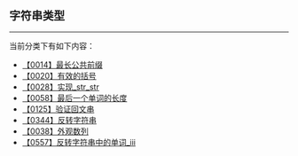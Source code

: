 <div style="font-size: 20px; margin-bottom: 15px; font-weight: bold;">字符串类型</div>
<hr style="height: 1px; margin: 1em 0px;" />

当前分类下有如下内容：

* [【0014】最长公共前缀](/tools/tpl/【0014】最长公共前缀.md)
* [【0020】有效的括号](/tools/tpl/【0020】有效的括号.md)
* [【0028】实现_str_str](/tools/tpl/【0028】实现_str_str.md)
* [【0058】最后一个单词的长度](/tools/tpl/【0058】最后一个单词的长度.md)
* [【0125】验证回文串](/tools/tpl/【0125】验证回文串.md)
* [【0344】反转字符串](/tools/tpl/【0344】反转字符串.md)
* [【0038】外观数列](/tools/tpl/【0038】外观数列.md)
* [【0557】反转字符串中的单词_iii](/tools/tpl/【0557】反转字符串中的单词_iii.md)